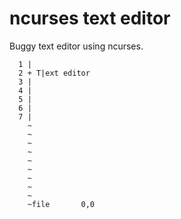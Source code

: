 # ncurses text editor

Buggy text editor using ncurses.

```
  1 |
  2 + T|ext editor
  3 |
  4 |
  5 |
  6 |
  7 |
    ~
    ~
    ~
    ~
    ~
    ~
    ~
    ~
    ~
    ~file       0,0

```